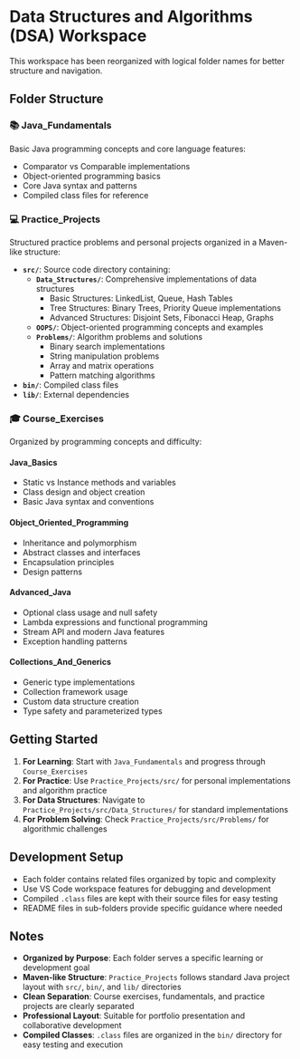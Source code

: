 # Data Structures and Algorithms (DSA) Workspace

This workspace has been reorganized with logical folder names for better structure and navigation.

## Folder Structure

### 📚 **Java_Fundamentals**
Basic Java programming concepts and core language features:
- Comparator vs Comparable implementations
- Object-oriented programming basics
- Core Java syntax and patterns
- Compiled class files for reference

### 💻 **Practice_Projects**
Structured practice problems and personal projects organized in a Maven-like structure:
- **`src/`**: Source code directory containing:
  - **`Data_Structures/`**: Comprehensive implementations of data structures
    - Basic Structures: LinkedList, Queue, Hash Tables
    - Tree Structures: Binary Trees, Priority Queue implementations
    - Advanced Structures: Disjoint Sets, Fibonacci Heap, Graphs
  - **`OOPS/`**: Object-oriented programming concepts and examples
  - **`Problems/`**: Algorithm problems and solutions
    - Binary search implementations
    - String manipulation problems
    - Array and matrix operations
    - Pattern matching algorithms
- **`bin/`**: Compiled class files
- **`lib/`**: External dependencies

### 🎓 **Course_Exercises**
Organized by programming concepts and difficulty:

#### **Java_Basics**
- Static vs Instance methods and variables
- Class design and object creation
- Basic Java syntax and conventions

#### **Object_Oriented_Programming**  
- Inheritance and polymorphism
- Abstract classes and interfaces
- Encapsulation principles
- Design patterns

#### **Advanced_Java**
- Optional class usage and null safety
- Lambda expressions and functional programming
- Stream API and modern Java features
- Exception handling patterns

#### **Collections_And_Generics**
- Generic type implementations
- Collection framework usage
- Custom data structure creation
- Type safety and parameterized types

## Getting Started

1. **For Learning**: Start with `Java_Fundamentals` and progress through `Course_Exercises`
2. **For Practice**: Use `Practice_Projects/src/` for personal implementations and algorithm practice
3. **For Data Structures**: Navigate to `Practice_Projects/src/Data_Structures/` for standard implementations
4. **For Problem Solving**: Check `Practice_Projects/src/Problems/` for algorithmic challenges

## Development Setup

- Each folder contains related files organized by topic and complexity
- Use VS Code workspace features for debugging and development
- Compiled `.class` files are kept with their source files for easy testing
- README files in sub-folders provide specific guidance where needed

## Notes
- **Organized by Purpose**: Each folder serves a specific learning or development goal
- **Maven-like Structure**: `Practice_Projects` follows standard Java project layout with `src/`, `bin/`, and `lib/` directories
- **Clean Separation**: Course exercises, fundamentals, and practice projects are clearly separated
- **Professional Layout**: Suitable for portfolio presentation and collaborative development
- **Compiled Classes**: `.class` files are organized in the `bin/` directory for easy testing and execution
